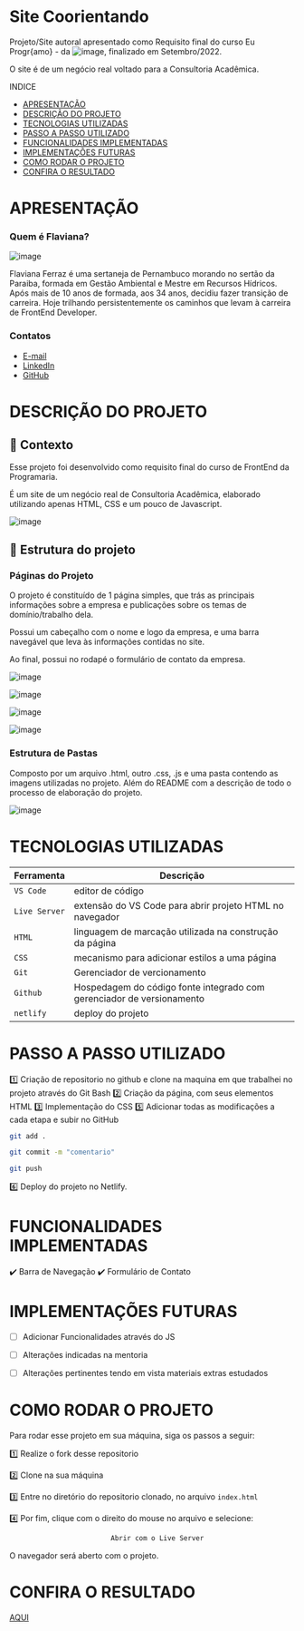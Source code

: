 # Site Coorientando


Projeto/Site autoral apresentado como Requisito final do curso Eu Progr{amo} - da  ![image](https://github.com/user-attachments/assets/d83da5c2-af51-444a-90fb-ea86750dde0b), finalizado em Setembro/2022.

O site é de um negócio real voltado para a Consultoria Acadêmica.


INDICE
- [APRESENTAÇÃO](#APRESENTAÇÃO)
- [DESCRIÇÃO DO PROJETO](#Descrição-Do-Projeto)
- [TECNOLOGIAS UTILIZADAS](#Tecnologias-Utilizadas)
- [PASSO A PASSO UTILIZADO](#Passo-A-Passo-Utilizado)
- [FUNCIONALIDADES IMPLEMENTADAS](#Funcionalidades-Implementadas)
- [IMPLEMENTAÇÕES FUTURAS](#Implementações-Futuras)
- [COMO RODAR O PROJETO](#Como-Rodar-O-Projeto)
- [CONFIRA O RESULTADO ](#Confira-O-Resultado)


# APRESENTAÇÃO

### Quem é Flaviana?

![image](https://github.com/FlavianaFXT/ProjetoFinal-reprograma/assets/113718720/1e13d5e7-b1b4-4701-a689-ec293ec77ea1)

Flaviana Ferraz é uma sertaneja de Pernambuco morando no sertão da Paraiba, formada em Gestão Ambiental e Mestre em Recursos Hídricos. Após mais de 10 anos de formada, aos 34 anos, decidiu fazer transição de carreira. Hoje trilhando persistentemente os caminhos que levam à carreira de FrontEnd Developer.

### Contatos

- [E-mail](flaviferraz@yahoo.com.br)
- [LinkedIn](https://www.linkedin.com/in/flaviana-ferraz-frontend)
- [GitHub](https://github.com/flavianafxt)

# DESCRIÇÃO DO PROJETO

## 🧠 Contexto

Esse projeto foi desenvolvido como requisito final do curso de FrontEnd da Programaria. 

É um site de um negócio real de Consultoria Acadêmica, elaborado utilizando apenas HTML, CSS  e um pouco de Javascript.


![image](https://github.com/user-attachments/assets/cb62ac1b-63e4-461c-a6c8-2a9b34d4855d)




## 🧠 Estrutura do projeto

### Páginas do Projeto

O projeto é constituído de 1 página simples, que trás as principais informações sobre a empresa e publicações sobre os temas de domínio/trabalho dela.

Possui um cabeçalho com o nome e logo da empresa, e uma barra navegável que leva às informações contidas no site.

Ao final, possui no rodapé o formulário de contato da empresa.


![image](https://github.com/user-attachments/assets/b50e4844-7aed-4af7-b036-eefe35bddd54)

![image](https://github.com/user-attachments/assets/58cc3926-e1e2-4d8e-936f-2c5a4497b39a)

![image](https://github.com/user-attachments/assets/573683a1-6f28-48d4-b6e2-ee24689c4ef4)

![image](https://github.com/user-attachments/assets/152314b1-8fa6-40a7-82a6-5e8062fb8a68)


### Estrutura de Pastas

Composto por um arquivo .html, outro .css, .js e uma pasta contendo as imagens utilizadas no projeto. Além do README com a descrição de todo o processo de elaboração do projeto.


![image](https://github.com/user-attachments/assets/e9f7b992-a653-4672-92f3-c95ea99c8ba6)





# TECNOLOGIAS UTILIZADAS

| Ferramenta | Descrição |
| --- | --- |
| `VS Code` | editor de código |
| `Live Server`| extensão do VS Code para abrir projeto HTML no navegador |
| `HTML` | linguagem de marcação utilizada na construção da página |
| `CSS` | mecanismo para adicionar estilos a uma página |
| `Git` | Gerenciador de vercionamento |
| `Github` | Hospedagem do código fonte integrado com gerenciador de versionamento |
| `netlify` | deploy do projeto |



# PASSO A PASSO UTILIZADO

1️⃣ Criação de repositorio no github e clone na maquina em que trabalhei no projeto através do Git Bash
2️⃣ Criação da página, com seus elementos HTML
3️⃣ Implementação do CSS
5️⃣ Adicionar todas as modificações a cada etapa e subir no GitHub

 ```bash
 git add .
 ```
 ```bash
 git commit -m "comentario"
```
 ```bash
 git push
```

6️⃣ Deploy do projeto no Netlify.


# FUNCIONALIDADES IMPLEMENTADAS

✔️ Barra de Navegação
✔️ Formulário de Contato


#  IMPLEMENTAÇÕES FUTURAS

- [ ] Adicionar Funcionalidades através do JS
- [ ] Alterações indicadas na mentoria
- [ ] Alterações pertinentes tendo em vista materiais extras estudados



# COMO RODAR O PROJETO

Para rodar esse projeto em sua máquina, siga os passos a seguir:

1️⃣ Realize o fork desse repositorio

2️⃣ Clone na sua máquina

3️⃣ Entre no diretório do repositorio clonado, no arquivo `index.html`

4️⃣ Por fim, clique com o direito do mouse no arquivo e selecione:
```bash
                         Abrir com o Live Server
```

O navegador será aberto com o projeto.


# CONFIRA O RESULTADO 

[AQUI](https://coorientandosite.netlify.app/)


